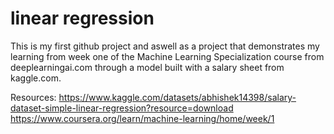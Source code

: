 # linear regression
This is my first github project and aswell as a project that demonstrates my learning from week one of the Machine Learning Specialization course from deeplearningai.com through a model built with a salary sheet from kaggle.com.

Resources: 
https://www.kaggle.com/datasets/abhishek14398/salary-dataset-simple-linear-regression?resource=download
https://www.coursera.org/learn/machine-learning/home/week/1
